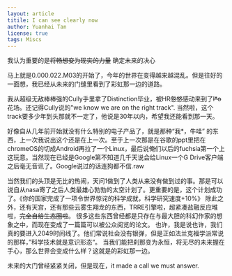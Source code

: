 ```yaml
---
layout: article 
titile: I can see clearly now
author: Yuanhai Tan 
license: true 
tags: Miscs
---
```

我认为重要的是~~将畅想变为现实的力量~~ 确定未来的决心

马上就是0.000.022.M03的开始了，今年的世界在变得越来越混乱。但是往好的一面想，我已经从未来的门缝里看到了彩虹那一边的道路。

我从超级无敌棒棒强的Cully手里拿了Distinction毕业，被HR~~忽悠~~感动来到了~~l*o~~花场。还记得Cully说的"we know we are on the right track". 当然啦，这个track要多少年到头那就不一定了，他说是30年以内，希望我还能看到那一天。

好像自从几年前开始就没有什么特别的电子产品了，就是那种“我*，牛哇” 的东西，上一次我说出这个还是在上一次。至于上一次那是在谷歌的ppt里把在chromeOS的切成Android再拉了一个Linux，最后说俺们以后的fuchsia第一个上这玩意。当然现在已经是Google第不知道几千天说会给Linux一个G Drive客户端之后毫无音讯了。Google说过的话连狗都不信.raw

当然我们的头顶是无比的热闹，天问1做到了人类从来没有做到过的事。那是可以说自从nasa寄了之后人类最雄心勃勃的太空计划了。更重要的是，这个计划成功了。《你的国家完成了一项令世界惊诧的科学成就，科学研究速度+10%》
除此之外，还有天宫，还有那些云雾生翔龙的东西，TRRE引擎啦，超紧凑盐融反应堆啦，~~完全自给生态圈啦~~。 很多这些东西曾经都是只存在与最大胆的科幻作家的想象之中，而现在变成了一篇篇可以被公众阅览的论文。
也许，我是说也许，我们真的要进入2049时间线了。他们常说社会没有银弹，但是正如法兰克福学派常说的那样，”科学技术就是意识形态“。 当我们能把刹那变为永恒，将无尽的未来握在手心，那么世界会变成什么样？这就是的彩虹那一边。

未来的大门曾经紧紧关闭，但是现在，it made a call we must answer. 
